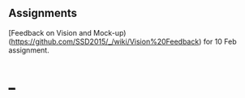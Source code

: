 ## Assignments
[Feedback on Vision and Mock-up)(https://github.com/SSD2015/_/wiki/Vision%20Feedback) for 10 Feb assignment.

# [_][]

[_]: https://github.com/SSD2015/_/wiki
